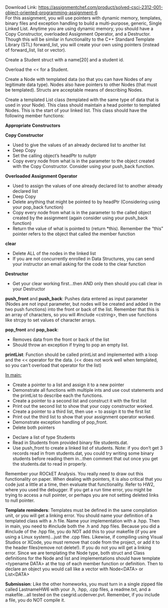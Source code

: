 Download Link: https://assignmentchef.com/product/solved-csci-2312-001-object-oriented-programming-assignment-6
<br>
For this assignment, you will use pointers with dynamic memory, templates, binary files and exception handling to build a multi-purpose, generic, Single Linked List. Anytime you are using dynamic memory, you should have a Copy Constructor, overloaded Assignment Operator, and a Destructor. Though this will be similar in functionality to the C++ Standard Template Library (STL) forward_list, you will create your own using pointers (instead of forward_list, list or vector).




Create a Student struct with a name[20] and a student id.




Overload the &lt;&lt; for a Student.




Create a Node with templated data (so that you can have Nodes of any legitimate data type). Nodes also have pointers to other Nodes (that must be templated). Structs are acceptable means of describing Nodes.




Create a templated List class (templated with the same type of data that is used in your Node). This class should maintain a head pointer to templated Nodes. This is the start of your linked list. This class should have the following member functions:

<strong> </strong>

<strong>Appropriate Constructors</strong>

<strong> </strong>

<strong>Copy Constructor</strong>

<ul>

 <li>Used to give the values of an already declared list to another list</li>

 <li>Deep Copy</li>

 <li>Set the calling object’s headPtr to nullptr</li>

 <li>Copy every node from what is in the parameter to the object created with the Copy Constructor. Consider using your push_back function.</li>

</ul>




<strong>Overloaded Assignment Operator</strong>

<ul>

 <li>Used to assign the values of one already declared list to another already declared list</li>

 <li>Deep Copy</li>

 <li>Delete anything that might be pointed to by headPtr (Considering using your pop_back function)</li>

 <li>Copy every node from what is in the parameter to the called object created by the assignment (again consider using your push_back function)</li>

 <li>Return the value of what is pointed to (return *this). Remember the “this” pointer refers to the object that called the member function</li>

</ul>




<strong>clear</strong>

<ul>

 <li>Delete ALL of the nodes in the linked list</li>

 <li>If you are not concurrently enrolled in Data Structures, you can send your instructor an email asking for the code to the clear function</li>

</ul>

<strong> </strong>

<strong>Destructor</strong>

<ul>

 <li>Get your clear working first…then AND only then should you call clear in your Destructor</li>

</ul>




<strong>push_front</strong> and <strong>push_back</strong>: Pushes data entered as input parameter (Nodes are not input parameter, but nodes will be created and added in the two push functions) into the front or back of the list. Remember that this is an array of characters, so you will #include &lt;cstring&gt;, then use functions like strcpy to set values of character arrays.




<strong>pop_front</strong> and <strong>pop_back</strong>:

<ul>

 <li>Removes data from the front or back of the list</li>

 <li>Should throw an exception if trying to pop an empty list.</li>

</ul>

<strong>printList</strong>: Function should be called printList and implemented with a loop and the &lt;&lt; operator for the data. (&lt;&lt; does not work well when templated, so you can’t overload that operator for the list)




<u>In main:</u>

<ul>

 <li>Create a pointer to a list and assign it to a new pointer</li>

 <li>Demonstrate all functions with multiple ints and use cout statements and the printList to describe each the functions.</li>

 <li>Create a pointer to a second list and construct it with the first list</li>

 <li>Print out the second list to show that your copy constructor worked.</li>

 <li>Create a pointer to a third list, then use = to assign it to the first list</li>

 <li>Print out the third list to show that your assignment operator worked.</li>

 <li>Demonstrate exception handling of pop_front.</li>

 <li>Delete both pointers</li>

</ul>




<ul>

 <li>Declare a list of type Students</li>

 <li>Read in Students from provided binary file students.dat.</li>

 <li>Use push_front to create a linked list of students. Note: if you don’t get 3 records read in from students.dat, you could try writing some binary students before reading them in…then comment that out once you get the students.dat to read in properly.</li>

</ul>




Remember your ROCkET Analysis. You really need to draw out this functionality on paper. When dealing with pointers, it is also critical that you code just a little at a time, then evaluate that functionality. Refer to HW2, where you used the debugger. If you get a run time error, you might be trying to access a null pointer, or perhaps you are not setting deleted links to null pointer.




<strong>Template reminders</strong>: Templates must be defined in the same compilation unit, or you will get a linking error. You should name your definition of a templated class with a .h file. Name your implementation with a .hpp. Then in main, you need to #include both the .h and .hpp files. Because you did a #include of the .hpp file, you do NOT add this to your makefile (if you are using a Linux system)…just the .cpp files. Likewise, if compiling using Visual Studios or XCode, you must remove that code from the project, or add it to the header files(remove not delete!). If you do not you will get a linking error. Since we are templating the Node type, both struct and Class definitions for the Node and list and implementations should have template &lt;typename DATA&gt; at the top of each member function or definition. Then to declare an object you would call like a vector with Node&lt;DATA&gt; or List&lt;DATA&gt;




<strong>Submission</strong>: Like the other homeworks, you must turn in a single zipped file called LastnameHW6 with your .h, .hpp, .cpp files, a readme.txt, and a makefile…all tested on the csegrid.ucdenver.pvt. Remember, if you include a file, you do NOT compile it.